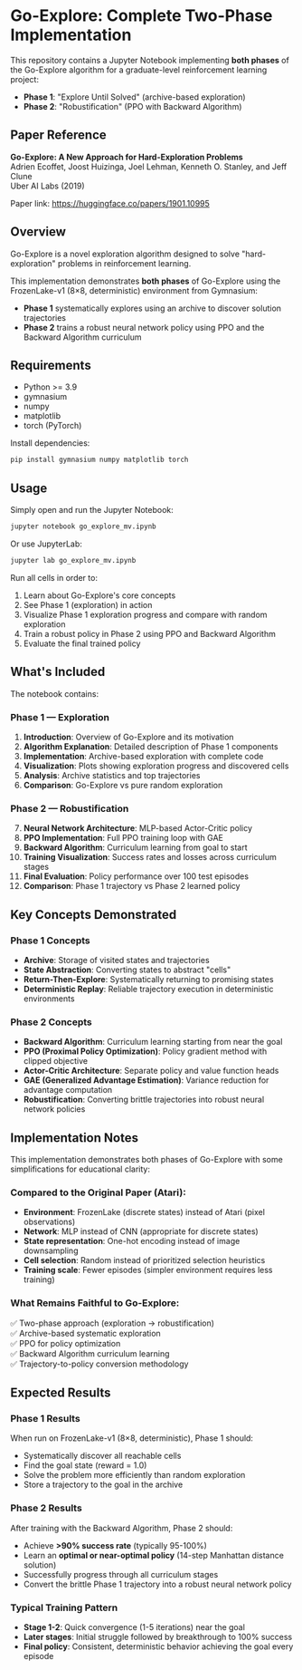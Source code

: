 # Go-Explore: Complete Two-Phase Implementation

This repository contains a Jupyter Notebook implementing **both phases** of the Go-Explore algorithm for a graduate-level reinforcement learning project:

-   **Phase 1**: "Explore Until Solved" (archive-based exploration)
-   **Phase 2**: "Robustification" (PPO with Backward Algorithm)

## Paper Reference

**Go-Explore: A New Approach for Hard-Exploration Problems**  
Adrien Ecoffet, Joost Huizinga, Joel Lehman, Kenneth O. Stanley, and Jeff Clune  
Uber AI Labs (2019)

Paper link: https://huggingface.co/papers/1901.10995

## Overview

Go-Explore is a novel exploration algorithm designed to solve "hard-exploration" problems in reinforcement learning.

This implementation demonstrates **both phases** of Go-Explore using the FrozenLake-v1 (8×8, deterministic) environment from Gymnasium:

-   **Phase 1** systematically explores using an archive to discover solution trajectories
-   **Phase 2** trains a robust neural network policy using PPO and the Backward Algorithm curriculum

## Requirements

-   Python >= 3.9
-   gymnasium
-   numpy
-   matplotlib
-   torch (PyTorch)

Install dependencies:

```bash
pip install gymnasium numpy matplotlib torch
```

## Usage

Simply open and run the Jupyter Notebook:

```bash
jupyter notebook go_explore_mv.ipynb
```

Or use JupyterLab:

```bash
jupyter lab go_explore_mv.ipynb
```

Run all cells in order to:

1. Learn about Go-Explore's core concepts
2. See Phase 1 (exploration) in action
3. Visualize Phase 1 exploration progress and compare with random exploration
4. Train a robust policy in Phase 2 using PPO and Backward Algorithm
5. Evaluate the final trained policy

## What's Included

The notebook contains:

### Phase 1 — Exploration

1. **Introduction**: Overview of Go-Explore and its motivation
2. **Algorithm Explanation**: Detailed description of Phase 1 components
3. **Implementation**: Archive-based exploration with complete code
4. **Visualization**: Plots showing exploration progress and discovered cells
5. **Analysis**: Archive statistics and top trajectories
6. **Comparison**: Go-Explore vs pure random exploration

### Phase 2 — Robustification

7. **Neural Network Architecture**: MLP-based Actor-Critic policy
8. **PPO Implementation**: Full PPO training loop with GAE
9. **Backward Algorithm**: Curriculum learning from goal to start
10. **Training Visualization**: Success rates and losses across curriculum stages
11. **Final Evaluation**: Policy performance over 100 test episodes
12. **Comparison**: Phase 1 trajectory vs Phase 2 learned policy

## Key Concepts Demonstrated

### Phase 1 Concepts

-   **Archive**: Storage of visited states and trajectories
-   **State Abstraction**: Converting states to abstract "cells"
-   **Return-Then-Explore**: Systematically returning to promising states
-   **Deterministic Replay**: Reliable trajectory execution in deterministic environments

### Phase 2 Concepts

-   **Backward Algorithm**: Curriculum learning starting from near the goal
-   **PPO (Proximal Policy Optimization)**: Policy gradient method with clipped objective
-   **Actor-Critic Architecture**: Separate policy and value function heads
-   **GAE (Generalized Advantage Estimation)**: Variance reduction for advantage computation
-   **Robustification**: Converting brittle trajectories into robust neural network policies

## Implementation Notes

This implementation demonstrates both phases of Go-Explore with some simplifications for educational clarity:

### Compared to the Original Paper (Atari):

-   **Environment**: FrozenLake (discrete states) instead of Atari (pixel observations)
-   **Network**: MLP instead of CNN (appropriate for discrete states)
-   **State representation**: One-hot encoding instead of image downsampling
-   **Cell selection**: Random instead of prioritized selection heuristics
-   **Training scale**: Fewer episodes (simpler environment requires less training)

### What Remains Faithful to Go-Explore:

✅ Two-phase approach (exploration → robustification)  
✅ Archive-based systematic exploration  
✅ PPO for policy optimization  
✅ Backward Algorithm curriculum learning  
✅ Trajectory-to-policy conversion methodology

## Expected Results

### Phase 1 Results

When run on FrozenLake-v1 (8×8, deterministic), Phase 1 should:

-   Systematically discover all reachable cells
-   Find the goal state (reward = 1.0)
-   Solve the problem more efficiently than random exploration
-   Store a trajectory to the goal in the archive

### Phase 2 Results

After training with the Backward Algorithm, Phase 2 should:

-   Achieve **>90% success rate** (typically 95-100%)
-   Learn an **optimal or near-optimal policy** (14-step Manhattan distance solution)
-   Successfully progress through all curriculum stages
-   Convert the brittle Phase 1 trajectory into a robust neural network policy

### Typical Training Pattern

-   **Stage 1-2**: Quick convergence (1-5 iterations) near the goal
-   **Later stages**: Initial struggle followed by breakthrough to 100% success
-   **Final policy**: Consistent, deterministic behavior achieving the goal every episode
